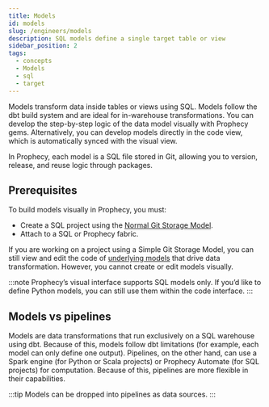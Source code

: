 ```yaml
---
title: Models
id: models
slug: /engineers/models
description: SQL models define a single target table or view
sidebar_position: 2
tags:
  - concepts
  - Models
  - sql
  - target
---
```


Models transform data inside tables or views using SQL. Models follow the dbt build system and are ideal for in-warehouse transformations. You can develop the step-by-step logic of the data model visually with Prophecy gems. Alternatively, you can develop models directly in the code view, which is automatically synced with the visual view.

In Prophecy, each model is a SQL file stored in Git, allowing you to version, release, and reuse logic through packages.

## Prerequisites

To build models visually in Prophecy, you must:

- Create a SQL project using the [Normal Git Storage Model](/analysts/versioning).
- Attach to a SQL or Prophecy fabric.

If you are working on a project using a Simple Git Storage Model, you can still view and edit the code of [underlying models](/analysts/pipeline-execution#execution-environment) that drive data transformation. However, you cannot create or edit models visually.

:::note
Prophecy’s visual interface supports SQL models only. If you’d like to define Python models, you can still use them within the code interface.
:::

## Models vs pipelines

Models are data transformations that run exclusively on a SQL warehouse using dbt. Because of this, models follow dbt limitations (for example, each model can only define one output). Pipelines, on the other hand, can use a Spark engine (for Python or Scala projects) or Prophecy Automate (for SQL projects) for computation. Because of this, pipelines are more flexible in their capabilities.

:::tip
Models can be dropped into pipelines as data sources.
:::
